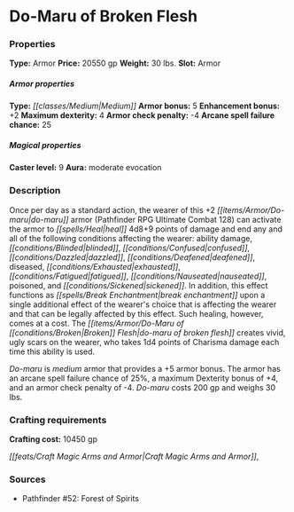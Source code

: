 ﻿---
Title: "Do-Maru of Broken Flesh"
Type: "Armor"
Price: "20550 gp"
Weight: "30 lbs."
Slot: "Armor"
Armor properties Type: "Medium"
Armor bonus: "5"
Enhancement bonus: "+2"
Maximum dexterity: "4"
Armor check penalty: "-4"
Arcane spell failure chance: "25"
Caster level: "9"
Aura: "moderate evocation"
Description: |
  "Once per day as a standard action, the wearer of this _+2 do-maru armor_ (_Pathfinder RPG Ultimate Combat_ 128) can activate the armor to heal 4d8+9 points of damage and end any and all of the following conditions affecting the wearer: ability damage, blinded, confused, dazzled, deafened, diseased, exhausted, fatigued, nauseated, poisoned, and sickened. In addition, this effect functions as _break enchantment_ upon a single additional effect of the wearer's choice that is affecting the wearer and that can be legally affected by this effect. Such healing, however, comes at a cost. The _do-maru of broken flesh_ creates vivid, ugly scars on the wearer, who takes 1d4 points of Charisma damage each time this ability is used.
  Do-maru is medium armor that provides a +5 armor bonus. The armor has an arcane spell failure chance of 25%, a maximum Dexterity bonus of +4, and an armor check penalty of -4. Do-maru costs 200 gp and weighs 30 lbs."
Crafting cost: "10450 gp"
Sources: "['Pathfinder #52: Forest of Spirits']"
---

# Do-Maru of Broken Flesh

### Properties

**Type:** Armor **Price:** 20550 gp **Weight:** 30 lbs. **Slot:** Armor

##### Armor properties

**Type:** _[[classes/Medium|Medium]]_ **Armor bonus:** 5 **Enhancement bonus:** +2 **Maximum dexterity:** 4 **Armor check penalty:** -4 **Arcane spell failure chance:** 25

##### Magical properties

**Caster level:** 9 **Aura:** moderate evocation

### Description

Once per day as a standard action, the wearer of this +2 _[[items/Armor/Do-maru|do-maru]]_ armor (Pathfinder RPG Ultimate Combat 128) can activate the armor to _[[spells/Heal|heal]]_ 4d8+9 points of damage and end any and all of the following conditions affecting the wearer: ability damage, _[[conditions/Blinded|blinded]]_, _[[conditions/Confused|confused]]_, _[[conditions/Dazzled|dazzled]]_, _[[conditions/Deafened|deafened]]_, diseased, _[[conditions/Exhausted|exhausted]]_, _[[conditions/Fatigued|fatigued]]_, _[[conditions/Nauseated|nauseated]]_, poisoned, and _[[conditions/Sickened|sickened]]_. In addition, this effect functions as _[[spells/Break Enchantment|break enchantment]]_ upon a single additional effect of the wearer's choice that is affecting the wearer and that can be legally affected by this effect. Such healing, however, comes at a cost. The _[[items/Armor/Do-Maru of _[[conditions/Broken|Broken]]_ Flesh|do-maru of _broken_ flesh]]_ creates vivid, ugly scars on the wearer, who takes 1d4 points of Charisma damage each time this ability is used.

_Do-maru_ is _medium_ armor that provides a +5 armor bonus. The armor has an arcane spell failure chance of 25%, a maximum Dexterity bonus of +4, and an armor check penalty of -4. _Do-maru_ costs 200 gp and weighs 30 lbs.

### Crafting requirements

**Crafting cost:** 10450 gp

_[[feats/Craft Magic Arms and Armor|Craft Magic Arms and Armor]]_,

### Sources

* Pathfinder #52: Forest of Spirits